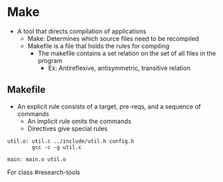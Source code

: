 # Make
- A tool that directs compilation of applications
	- Make: Determines which source files need to be recompiled
	- Makefile is a file that holds the rules for compiling
		- The makefile contains a set relation on the set of all files in the program
			- Ex: Antireflexive, antisymmetric, transitive relation
## Makefile
- An explicit rule consists of a target, pre-reqs, and a sequence of commands
	- An implicit rule omits the commands
	- Directives give special rules
```
util.o: util.c ../include/util.h config.h
		gcc -c -g util.c
```
```
main: main.o util.o
```

For class #research-tools